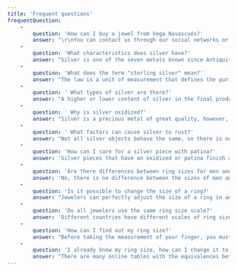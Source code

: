 ```yaml
---
title: 'Frequent questions'
frequentQuestion:
    -
        question: 'How can I buy a jewel from Vega Navascués?'
        answer: "\r\nYou can contact us through our social networks or send us an email with the jewel you want to buy."
    -
        question: 'What characteristics does silver have?'
        answer: "Silver is one of the seven metals known since Antiquity. It is mentioned in the book of Genesis, and the slag heaps found in Asia Minor and islands of the Aegean Sea, indicate that the metal began to separate from lead at least four millennia before our era. Since Hippocrates (s. V a.C  ), the germicidal effect of silver has been known and various remedies for a great variety of diseases have been commercialized and marketed today.\r\nSilver is a chemical element of atomic number 47 located in group 11 of the periodic table of the elements. Its symbol is Ag (it comes from the Latin: argentum, \"white\" or \"bright\"). It is a white transition metal, bright, soft, ductile and malleable.\r\nIt has the highest electrical conductivity and thermal conductivity of all metals, but its higher price has prevented it from being used massively in electrical applications. Pure silver also has the whitest color and the highest reflection rate of all.\r\nExcept for gold, silver is the most malleable and ductile metal. Its hardness varies between 2.5 and 2.7; It is harder than gold, but softer than copper. It has a melting point of 962 ° C, a boiling point of 2,212 ° C and a relative density of 10.5. Its atomic mass is 107,868. From the chemical point of view, silver is not very active. It is insoluble in dilute acids and alkalis, but dissolves in concentrated nitric or sulfuric acid, and does not react with oxygen or water at ordinary temperatures. Sulfur and sulfides attack silver, and tarnish or loss of gloss occurs by the formation of black silver sulfide on the surface of the metal. Eggs, which contain a considerable amount of sulfur as a component of their proteins, tarnish the silver quickly. The small amounts of sulfur that exist in the atmosphere or that are added to domestic natural gas in the form of hydrogen sulfide (H2S), also tarnish the silver. The use of silver in jewelry, tableware and coin minting is well known. The metal is usually alloyed with small amounts of other metals to make it harder and more resistant."
    -
        question: 'What does the term "sterling silver" mean?'
        answer: "The law is a unit of measurement that defines the purity of precious metals, describing the amount of fine gold or silver in bullion, jewelry or coins.\r\nSterling silver, or in English \"Hallmark silver\", is one in which the precious metal enters its composition in the minimum amount set by current legislation. The royal decree published in the BOE of Spain, of 17/1985, of July 1, on objects made of precious metals, establishes the following laws for silver: - 925 sterling silver - 2nd grade silver\r\nThe term 925 sterling silver means that there are 925 grams of silver in every 1000 grams of the product made (alloy contains 92.5% silver).\r\nA product that had a lower percentage of silver would be second-rate silver, and if a product contained less than 80% silver it would not even be legal silver."
    -
        question: ' What types of silver are there?'
        answer: "A higher or lower content of silver in the final product does not mean that it is better (as long as it is sterling silver, of course), although it may be more expensive, since it depends a lot on the type of jewel.\r\nThe different silver alloys are called denominations and are classified according to the percentage of silver they contain:<br>\r\n<strong>Silver .999:</strong>The expressions silver 999, fine silver or in English \"Fine or Pure silver\" are different ways of calling pure silver, that is, silver not alloyed with other metals. Silver 999 means that the product contains 99.9% of silver, therefore, you can not obtain finer silver than this, since the metal always contains some impurity, even in an absolutely minimal amount. For this reason, the term silver 999 reflects reality better than the silver 1000 term.<br>\r\n<strong>Silver .958:</strong> also called \"Britannia Silver\", is little known and rarely used, except in some musical instruments. It is not used much in jewelry because it is too soft.<br>\r\n<strong>Silver .950:</strong> in English \"french 1st standard\" Sterling silver containing 950 grams of silver per 1000 grams of the final product.<br>\r\n<strong>Silver .925:</strong> it is also called sterling silver, first law or in English \"Sterling silver\". It has a silver content of 92.5% and the rest are alloys to give it hardness and thus be more appropriate to make pieces of jewelry. It is the type of silver most used in jewelry and also very common in silver coins.<br>\r\n<strong>Silver .900:</strong> It is a type of silver that is used to make coins, and its use in jewelry is limited because it tends to get black with some ease. It was widely used to make \"bullion\" coins a few decades ago, although at present it is no longer used. Called in English \"Coin silver\", it consists of 900 grams of silver and 100 grams of alloy.<br>\r\n<strong>Silver .800:</strong> called in English \"Egyptian silver\", is an alloy of silver that contains 800 grams of silver and 200 grams of other metals (usually copper) per 1000 grams of final product. This denomination is already considered as a 2nd law.<br>\r\n<strong>Silver .720:</strong> it is a very scarce type of silver, difficult to find at the moment, nevertheless, it was very used to make silver coins in the last century during the first decades. It can be used for the creation of imitation jewelery or jewels, however, they will never have the necessary accreditation to be objects with a high value in the market.<br>\r\n<strong>German silver:</strong> also called alpaca or in English \"German silver\", is NOT silver or contains it, but is an alloy of copper, nickel and zinc. Alpaca products, especially hooks or closures, can cause allergic reactions due to the presence of nickel.<br>\r\n<strong>Tibetan silver:</strong> in English \"Tibetan silver\", also known as Tibetan alloy, is a traditional alloy of Tibet consisting of copper, zinc and other metals (does not contain nickel or lead). In the past, Tibetan silver contained about 30% silver, however, Tibetan silver is currently produced with a minimum silver content or even without silver (most of the Tibetan silver in the current market)."
    -
        question: ' Why is silver oxidized?'
        answer: "Silver is a precious metal of great quality, however, it can undergo changes in its appearance and begin to darken when it undergoes an oxidation process. When we find a piece of oxidized silver, it does not mean that it is of poor quality, since there are many factors that can affect silver.\r\nSilver, like other precious metals such as gold and platinum, does not suffer from atmospheric oxidation. However, the hydrogen sulfide in the environment, together with water and air, can form silver sulfide and the exposed silver begins to take on a yellowish hue and ends up darkening in a process known as oxidation.\r\nHowever, the oxidized silver can be perfectly cleaned and restored to its original appearance without probl"
    -
        question: ' What factors can cause silver to rust?'
        answer: "Not all silver objects behave the same, so there is no formula that we can determine to avoid encountering rusty silver. What we can do is make known some elements that affect this process to happen:\r\nThe PH of the skin. This varies according to the person and, for that reason, it can not be controlled. Thus, there are people with a more acid PH that can accelerate the oxidation process.\r\nThe water in our area. When washing an element, water and its components can influence the oxidation of silver.\r\nMineral-medicinal waters. This type of water usually contains a high sulfur content that spoils the silver.\r\nPerfumes, colognes, chemicals, soaps and cleaning products. All the non-natural components of these products affect the silver until it oxidizes it.\r\nYour storage place. Where we place the silver, near what objects and in what conditions, it affects greatly in its physical composition. According to these characteristics, we can increase or decrease the oxidation time.\r\nThe amount of sulfur in the environment. This factor can not be controlled either, since it depends on many other elements. However, we must bear in mind that the same piece will age faster or slower depending on the area in which we reside."
    -
        question: 'How can I care for a silver piece with patina?'
        answer: 'Silver pieces that have an oxidized or patina finish are not coated on their surface, so you should avoid using any type of substance to polish the silver. Instead, use a dry and clean cloth and avoid scratching the piece.'
    -
        question: 'Are there differences between ring sizes for men and women?'
        answer: 'No, there is no difference between the sizes of men and women.'
    -
        question: 'Is it possible to change the size of a ring?'
        answer: "Jewelers can perfectly adjust the size of a ring in any direction, as long as the difference is not too great.\r\nThis adjustment can leave a visible seam or an invisible weak point, but a professional jeweler can place the defects out of sight."
    -
        question: 'Do all jewelers use the same ring size scale?'
        answer: 'Different countries have different scales of ring sizes so there are different conversion tables.'
    -
        question: 'How can I find out my ring size?'
        answer: "Before taking the measurement of your finger, you must bear in mind that your hand, with an excess of heat, can be dilated and with excessive cold, it contracts. This detail, in some cases, can vary the size of your ring in several numbers. Because of this, it is best to measure your finger at the end of the day as they are hot and their size will be slightly higher than in the morning or when it is cold.\r\nIf you doubt between two sizes, always choose the largest size, since it can be adjusted later if necessary.\r\nIf you want to buy a wide ring, choose a larger size to make it more comfortable, since wide rings fit better on the finger than narrow rings.\r\nIf your knuckle is much larger than the base of your finger, measure the base of your finger and knuckle and select an intermediate size between the two.\r\nThe ring should fit in the finger in a comfortable but tight, so we avoid bothering us and not fall with our daily movements.<br>\r\n<u><strong>Option A:</strong></u><br>\r\nWhen measuring your finger, avoid using a rope as they tend to stretch, which can cause you to get the wrong size.\r\nTake a piece of paper that is more than 1 cm wide and approximately 10 cm long, surround your finger with the paper and mark the starting point and end point on the paper. Subsequently, with a ruler, measure the distance from one to another and you will get the measurement of the contour of your finger in millimeters. For example, 6 cm equals 60 millimeters. With this measure the jeweler can work perfectly.<br>\r\n<u><strong>Option B:</strong></u><br>\r\nThe website https://findmyringsize.com/ offers a very reliable tool to measure the size of the ring very accurately."
    -
        question: 'I already know my ring size, how can I change it to another scale?'
        answer: "There are many online tables with the equivalences between the different scales, but the measures sometimes vary between them, so they are not totally reliable.\r\nYou can find a very precise conversion table between scales at https://findmyringsize.com/en/conversiontable.aspx."
---
```


